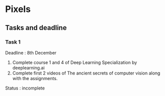 # Pixels

## Tasks and deadline
### Task 1 
Deadline : 8th December 

1) Complete course 1 and 4 of Deep Learning Specialization by deeplearning.ai
2) Complete first 2 videos of The ancient secrets of computer vision along with the assignments.

Status : incomplete 
    
